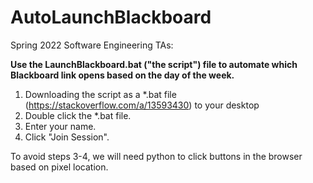 # AutoLaunchBlackboard
Spring 2022 Software Engineering TAs:

**Use the LaunchBlackboard.bat ("the script") file to automate which Blackboard link opens based on the day of the week.**
1. Downloading the script as a \*.bat file (https://stackoverflow.com/a/13593430) to your desktop
2. Double click the \*.bat file. 
3. Enter your name.
4. Click "Join Session".

To avoid steps 3-4, we will need python to click buttons in the browser based on pixel location.
